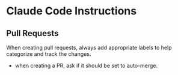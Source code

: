 # Claude Code Instructions

## Pull Requests

When creating pull requests, always add appropriate labels to help categorize and track the changes.
- when creating a PR, ask if it should be set to auto-merge.